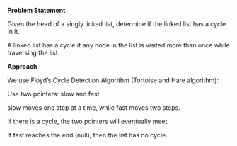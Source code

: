 **Problem Statement**

Given the head of a singly linked list, determine if the linked list has a cycle in it.

A linked list has a cycle if any node in the list is visited more than once while traversing the list.

**Approach**

We use Floyd’s Cycle Detection Algorithm (Tortoise and Hare algorithm):

Use two pointers: slow and fast.

slow moves one step at a time, while fast moves two steps.

If there is a cycle, the two pointers will eventually meet.

If fast reaches the end (null), then the list has no cycle.
